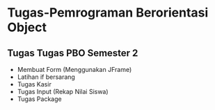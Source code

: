 # Tugas-Pemrograman Berorientasi Object
## Tugas Tugas PBO Semester 2
- Membuat Form (Menggunakan JFrame)
- Latihan if bersarang
- Tugas Kasir
- Tugas Input (Rekap Nilai Siswa)
- Tugas Package



